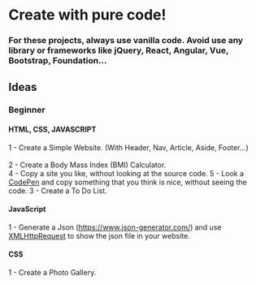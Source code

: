 # Create with pure code!

### For these projects, always use vanilla code. Avoid use any library or frameworks like jQuery, React, Angular, Vue, Bootstrap, Foundation...

## Ideas

### Beginner
#### HTML, CSS, JAVASCRIPT
1 - Create a Simple Website. (With Header, Nav, Article, Aside, Footer...) <br> <br>
2 - Create a Body Mass Index (BMI) Calculator. <br>
4 - Copy a site you like, without looking at the source code.
5 - Look a [CodePen](codepen.io) and copy something that you think is nice, without seeing the code.
3 - Create a To Do List. <br>


#### JavaScript
1 - Generate a Json (https://www.json-generator.com/) and use [XMLHttpRequest](https://developer.mozilla.org/en-US/docs/Web/API/XMLHttpRequest) to show the json file in your website.

#### CSS
1 - Create a Photo Gallery.
